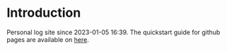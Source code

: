 # Introduction

Personal log site since 2023-01-05 16:39. The quickstart guide for github pages are available on [here](https://github.com/yonggeun/yonggeun.github.io/settings/pages).